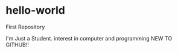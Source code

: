 # hello-world
First Repository

I'm Just a Student. interest in computer and programming
NEW TO GITHUB!!
